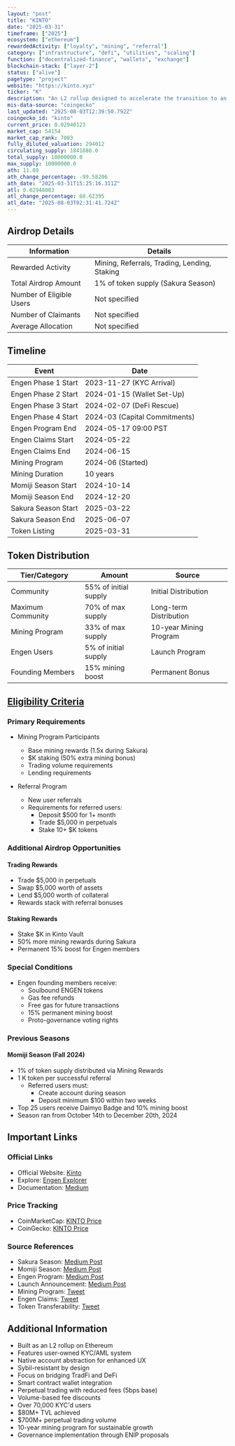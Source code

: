 ```yaml
---
layout: "post"
title: "KINTO"
date: "2025-03-31"
timeframe: ["2025"]
ecosystem: ["ethereum"]
rewardedActivity: ["loyalty", "mining", "referral"]
category: ["infrastructure", "defi", "utilities", "scaling"]
function: ["decentralized-finance", "wallets", "exchange"]
blockchain-stack: ["layer-2"]
status: ["alive"]
pagetype: "project"
website: "https://kinto.xyz"
ticker: "K"
description: "An L2 rollup designed to accelerate the transition to an on-chain financial system, featuring user-owned KYC/AML and native account abstraction for enhanced security and user experience."
mis-data-source: "coingecko"
last_updated: "2025-08-03T12:39:50.792Z"
coingecko_id: "kinto"
current_price: 0.02940123
market_cap: 54154
market_cap_rank: 7083
fully_diluted_valuation: 294012
circulating_supply: 1841886.0
total_supply: 10000000.0
max_supply: 10000000.0
ath: 11.89
ath_change_percentage: -99.58206
ath_date: "2025-03-31T15:25:16.311Z"
atl: 0.02948083
atl_change_percentage: 68.62395
atl_date: "2025-08-03T02:31:41.724Z"
---
```


## Airdrop Details

| Information              | Details                                                     |
| ------------------------ | ----------------------------------------------------------- |
| Rewarded Activity        | Mining, Referrals, Trading, Lending, Staking                |
| Total Airdrop Amount     | 1% of token supply (Sakura Season)                          |
| Number of Eligible Users | Not specified                                               |
| Number of Claimants      | Not specified                                               |
| Average Allocation       | Not specified                                               |

## Timeline

| Event               | Date                                           |
| ------------------- | ---------------------------------------------- |
| Engen Phase 1 Start | 2023-11-27 (KYC Arrival)                      |
| Engen Phase 2 Start | 2024-01-15 (Wallet Set-Up)                    |
| Engen Phase 3 Start | 2024-02-07 (DeFi Rescue)                      |
| Engen Phase 4 Start | 2024-03 (Capital Commitments)                 |
| Engen Program End   | 2024-05-17 09:00 PST                          |
| Engen Claims Start  | 2024-05-22                                    |
| Engen Claims End    | 2024-06-15                                    |
| Mining Program      | 2024-06 (Started)                             |
| Mining Duration     | 10 years                                       |
| Momiji Season Start | 2024-10-14                                    |
| Momiji Season End   | 2024-12-20                                    |
| Sakura Season Start | 2025-03-22                                    |
| Sakura Season End   | 2025-06-07                                    |
| Token Listing       | 2025-03-31                                    |

## Token Distribution

| Tier/Category      | Amount                                   | Source                    |
| ------------------ | ---------------------------------------- | ------------------------- |
| Community          | 55% of initial supply                    | Initial Distribution      |
| Maximum Community  | 70% of max supply                        | Long-term Distribution    |
| Mining Program     | 33% of max supply                        | 10-year Mining Program    |
| Engen Users        | 5% of initial supply                     | Launch Program            |
| Founding Members   | 15% mining boost                         | Permanent Bonus           |

## [Eligibility Criteria](https://medium.com/mamori-finance/spring-mining-season-sakura-d529db8399f7)

### Primary Requirements

- Mining Program Participants
  - Base mining rewards (1.5x during Sakura)
  - $K staking (50% extra mining bonus)
  - Trading volume requirements
  - Lending requirements

- Referral Program
  - New user referrals
  - Requirements for referred users:
    - Deposit $500 for 1+ month
    - Trade $5,000 in perpetuals
    - Stake 10+ $K tokens

### Additional Airdrop Opportunities

#### Trading Rewards
- Trade $5,000 in perpetuals
- Swap $5,000 worth of assets
- Lend $5,000 worth of collateral
- Rewards stack with referral bonuses

#### Staking Rewards
- Stake $K in Kinto Vault
- 50% more mining rewards during Sakura
- Permanent 15% boost for Engen members

### Special Conditions

- Engen founding members receive:
  - Soulbound ENGEN tokens
  - Gas fee refunds
  - Free gas for future transactions
  - 15% permanent mining boost
  - Proto-governance voting rights

### Previous Seasons

#### Momiji Season (Fall 2024)
- 1% of token supply distributed via Mining Rewards
- 1 K token per successful referral
  - Referred users must:
    - Create account during season
    - Deposit minimum $100 within two weeks
- Top 25 users receive Daimyo Badge and 10% mining boost
- Season ran from October 14th to December 20th, 2024

## Important Links

### Official Links

- Official Website: [Kinto](https://kinto.xyz)
- Explore: [Engen Explorer](http://engen.kinto.xyz/explore/K)
- Documentation: [Medium](https://medium.com/mamori-finance)

### Price Tracking

- CoinMarketCap: [KINTO Price](https://coinmarketcap.com/currencies/kinto/)
- CoinGecko: [KINTO Price](https://www.coingecko.com/en/coins/kinto)

### Source References

- Sakura Season: [Medium Post](https://medium.com/mamori-finance/spring-mining-season-sakura-d529db8399f7)
- Momiji Season: [Medium Post](https://medium.com/mamori-finance/airdrop-season-one-momiji-8aee69b665a1)
- Engen Program: [Medium Post](https://medium.com/mamori-finance/kintos-launch-engen-1755d7cd53d6)
- Launch Announcement: [Medium Post](https://medium.com/mamori-finance/⛩️-engen-is-over-kinto-is-launching-d9f2dd49fb2e)
- Mining Program: [Tweet](https://x.com/KintoXYZ/status/1803143136073662465)
- Engen Claims: [Tweet](https://x.com/KintoXYZ/status/1822229888197153163)
- Token Transferability: [Tweet](https://x.com/KintoXYZ/status/1842979519302717801)

## Additional Information

- Built as an L2 rollup on Ethereum
- Features user-owned KYC/AML system
- Native account abstraction for enhanced UX
- Sybil-resistant by design
- Focus on bridging TradFi and DeFi
- Smart contract wallet integration
- Perpetual trading with reduced fees (5bps base)
- Volume-based fee discounts
- Over 70,000 KYC'd users
- $80M+ TVL achieved
- $700M+ perpetual trading volume
- 10-year mining program for sustainable growth
- Governance implementation through ENIP proposals